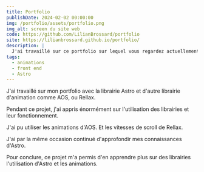 ```yaml
---
title: Portfolio
publishDate: 2024-02-02 00:00:00
img: /portfolio/assets/portfolio.png
img_alt: screen du site web
code: https://github.com/LilianBrossard/portfolio
site: https://lilianbrossard.github.io/portfolio/
description: |
  J'ai travaillé sur ce portfolio sur lequel vous regardez actuellement cet article. 
tags:
  - animations
  - front end
  - Astro
---
```


J'ai travaillé sur mon portfolio avec la librairie Astro et d'autre librairie d'animation comme AOS, ou Rellax.

Pendant ce projet, j'ai appris énormément sur l'utilisation des librairies et leur fonctionnement.

J'ai pu utiliser les animations d'AOS. Et les vitesses de scroll de Rellax.

J'ai par la même occasion continué d'approfondir mes connaissances d'Astro.

Pour conclure, ce projet m'a permis d'en apprendre plus sur des librairies l'utilisation d'Astro et les animations.
